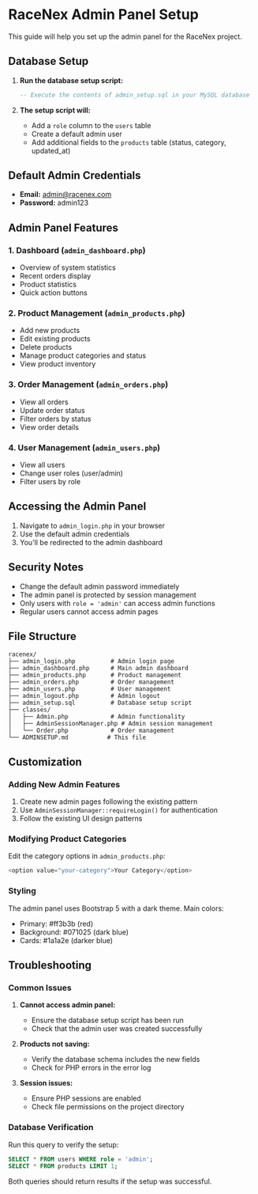 # RaceNex Admin Panel Setup

This guide will help you set up the admin panel for the RaceNex project.

## Database Setup

1. **Run the database setup script:**
   ```sql
   -- Execute the contents of admin_setup.sql in your MySQL database
   ```

2. **The setup script will:**
   - Add a `role` column to the `users` table
   - Create a default admin user
   - Add additional fields to the `products` table (status, category, updated_at)

## Default Admin Credentials

- **Email:** admin@racenex.com
- **Password:** admin123

## Admin Panel Features

### 1. Dashboard (`admin_dashboard.php`)
- Overview of system statistics
- Recent orders display
- Product statistics
- Quick action buttons

### 2. Product Management (`admin_products.php`)
- Add new products
- Edit existing products
- Delete products
- Manage product categories and status
- View product inventory

### 3. Order Management (`admin_orders.php`)
- View all orders
- Update order status
- Filter orders by status
- View order details

### 4. User Management (`admin_users.php`)
- View all users
- Change user roles (user/admin)
- Filter users by role

## Accessing the Admin Panel

1. Navigate to `admin_login.php` in your browser
2. Use the default admin credentials
3. You'll be redirected to the admin dashboard

## Security Notes

- Change the default admin password immediately
- The admin panel is protected by session management
- Only users with `role = 'admin'` can access admin functions
- Regular users cannot access admin pages

## File Structure

```
racenex/
├── admin_login.php          # Admin login page
├── admin_dashboard.php      # Main admin dashboard
├── admin_products.php       # Product management
├── admin_orders.php         # Order management
├── admin_users.php          # User management
├── admin_logout.php         # Admin logout
├── admin_setup.sql          # Database setup script
├── classes/
│   ├── Admin.php            # Admin functionality
│   ├── AdminSessionManager.php # Admin session management
│   └── Order.php            # Order management
└── ADMINSETUP.md           # This file
```

## Customization

### Adding New Admin Features
1. Create new admin pages following the existing pattern
2. Use `AdminSessionManager::requireLogin()` for authentication
3. Follow the existing UI design patterns

### Modifying Product Categories
Edit the category options in `admin_products.php`:
```php
<option value="your-category">Your Category</option>
```

### Styling
The admin panel uses Bootstrap 5 with a dark theme. Main colors:
- Primary: #ff3b3b (red)
- Background: #071025 (dark blue)
- Cards: #1a1a2e (darker blue)

## Troubleshooting

### Common Issues

1. **Cannot access admin panel:**
   - Ensure the database setup script has been run
   - Check that the admin user was created successfully

2. **Products not saving:**
   - Verify the database schema includes the new fields
   - Check for PHP errors in the error log

3. **Session issues:**
   - Ensure PHP sessions are enabled
   - Check file permissions on the project directory

### Database Verification

Run this query to verify the setup:
```sql
SELECT * FROM users WHERE role = 'admin';
SELECT * FROM products LIMIT 1;
```

Both queries should return results if the setup was successful.
